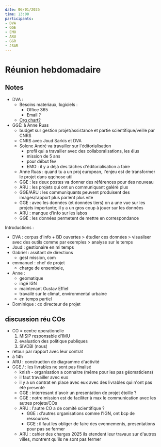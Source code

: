 ```yaml
---
date: 06/01/2025
time: 13:00
participants:
- DVA
- GGE
- EMO
- ARU
- GGR
- JSAR
---
```


# Réunion hebdomadaire

## Notes
- DVA :
  - Besoins materiaux, logiciels :
    - Office 365
    - Email ?
  - [Org chart?](organigramme.drawio.svg)
- GGE: à Anne Ruas
  - budget sur gestion projet/assistance et partie scientifique/veille par CNRS
  - CNRS avec Joud Sarkis et DVA
  - Solene André va travailler sur l'éditorialisation
    - profil qui a travailler avec des collaboralisations, les élus
    - mission de 5 ans
    - pour début fev
    - EMO : il y a déjà des tâches d'éditorialisation a faire
  - Anne Ruas : quand tu a un proj european, l'enjeu est de transformer le projet dans qqchose util
  - GGE : les deux postes va donner des références pour des nouveau 
  - ARU : les projets qui ont un communiquant galérè plus
  - GGE/ARU : les communiquants peuvent produisent des images/rapport plus parlent plus vite
  - GGE : avec les données (et données tiers) on a une vue sur les projets importante; il y a un gros coup à jouer sur les données
  - ARU : manque d'info sur les labos
  - GGE : les données permetent de mettre en correspondance 

Introductions :
- DVA : corpus d'info + BD ouvertes > étudier ces données > visualiser avec des outils comme par exemples  > analyse sur le temps
- Joud : gestionaire en mi temps
- Gabriel : assitant de directions
  - gest mission, com
- emmanuel : chef de projet
  - charge de ensembele, 
- Anne :
  - geomatique
  - ingé IGN 
  - maintenant Gustav Effiel
  - travailé sur le climat, environmental urbaine
  - en temps partiel
- Dominique : co directeur de projet

## discussion réu COs
- CO = centre operationelle
  1. MISIP responsable d'IMU
  2. evaluation des politique publiques
  3. SIVDBI (nous)
- retour par rapport avec leur contrat
- à 14h
- ARU : construction de diagramme d'activité
- GGE / : les livrables ne sont pas finalisé
  - knish - organisation a connaitre (même pour les pas géomaticiens)
  - il faut travailler avec eux
  - il y a un contrat en place avec eux avec des livrables qui n'ont pas été presenté
  - GGE : interresant d'avoir un presentation de projet étoille ?
  - GGE : notre mission est de faciliter à max le communication avec les autres projets/COs
  - ARU : l'autre CO a de comité scientifique ?
    - GGE : d'autres organisations comme l'IGN, ont bcp de ressources
    - GGE : il faut les obliger de faire des evennements, presentations pour pas se fermer
  - ARU : cahier des charges 2025 ils etendent leur travaux sur d'autres villes, montrent qu'ils ne sont pas fermer
